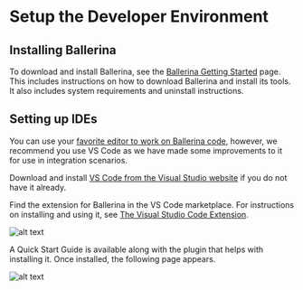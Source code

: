 # Setup the Developer Environment

## Installing Ballerina

To download and install Ballerina, see the [Ballerina Getting Started](https://ballerina.io/learn/getting-started/) page. This includes instructions on how to download Ballerina and install its tools. It also includes system requirements and uninstall instructions.

## Setting up IDEs

You can use your [favorite editor to work on Ballerina code](https://ballerina.io/learn/tools-ides/), however, we recommend you use VS Code as we have made some improvements to it for use in integration scenarios.

Download and install [VS Code from the Visual Studio website](https://code.visualstudio.com/Download) if you do not have it already.

Find the extension for Ballerina in the VS Code marketplace. For instructions on installing and using it, see [The Visual Studio Code Extension](https://ballerina.io/learn/tools-ides/vscode-plugin/).

![alt text](../../assets/img/vs-code-ballerina-plugin.png)

A Quick Start Guide is available along with the plugin that helps with installing it. Once installed, the following page appears.

![alt text](../../assets/img/vs-code-landing.png)

